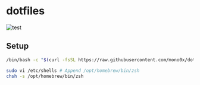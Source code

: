 # dotfiles

![test](https://github.com/mono0x/dotfiles/workflows/test/badge.svg)

## Setup

```sh
/bin/bash -c "$(curl -fsSL https://raw.githubusercontent.com/mono0x/dotfiles/main/install.sh)"

sudo vi /etc/shells # Append /opt/homebrew/bin/zsh
chsh -s /opt/homebrew/bin/zsh
```
